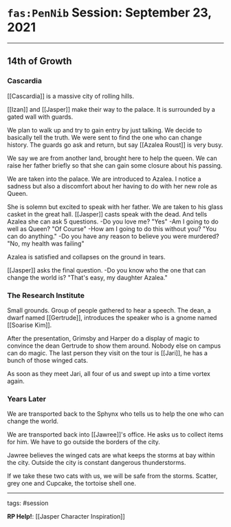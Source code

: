 # `fas:PenNib` Session: September 23, 2021
---

## 14th of Growth

### Cascardia

[[Cascardia]] is a massive city of rolling hills.

[[Izan]] and [[Jasper]] make their way to the palace. It is surrounded by a gated wall with guards.

We plan to walk up and try to gain entry by just talking. We decide to basically tell the truth. We were sent to find the one who can change history. The guards go ask and return, but say [[Azalea Roust]] is very busy.

We say we are from another land, brought here to help the queen. We can raise her father briefly so that she can gain some closure about his passing.

We are taken into the palace. We are introduced to Azalea. I notice a sadness but also a discomfort about her having to do with her new role as Queen.

She is solemn but excited to speak with her father. We are taken to his glass casket in the great hall. [[Jasper]] casts speak with the dead. And tells Azalea she can ask 5 questions. 
-Do you love me? "Yes"
-Am I going to do well as Queen? "Of Course"
-How am I going to do this without you? "You can do anything."
-Do you have any reason to believe you were murdered? "No, my health was failing"

Azalea is satisfied and collapses on the ground in tears.

[[Jasper]] asks the final question.
-Do you know who the one that can change the world is?
"That's easy, my daughter Azalea."

### The Research Institute
Small grounds. Group of people gathered to hear a speech. The dean, a dwarf named [[Gertrude]], introduces the speaker who is a gnome named [[Soarise Kim]].

After the presentation, Grimsby and Harper do a display of magic to convince the dean Gertrude to show them around. Nobody else on campus can do magic. The last person they visit on the tour is [[Jari]], he has a bunch of those winged cats.

As soon as they meet Jari, all four of us and swept up into a time vortex again.

### Years Later
We are transported back to the Sphynx who tells us to help the one who can change the world.

We are transported back into  [[Jawree]]'s office. He asks us to collect items for him. We have to go outside the borders of the city. 

Jawree believes the winged cats are what keeps the storms at bay within the city. Outside the city is constant dangerous thunderstorms.

If we take these two cats with us, we will be safe from the storms.
Scatter, grey one and Cupcake, the tortoise shell one.
 

---

tags: #session

**RP Help!**: [[Jasper Character Inspiration]]